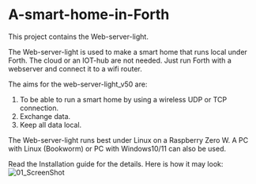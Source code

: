 # A-smart-home-in-Forth

This project contains the Web-server-light.

The Web-server-light is used to make a smart home that runs local under Forth.
The cloud or an IOT-hub are not needed.
Just run Forth with a webserver and connect it to a wifi router.

The aims for the web-server-light_v50 are:
1. To be able to run a smart home by using a wireless UDP or TCP connection.
2. Exchange data.
3. Keep all data local.

The Web-server-light runs best under Linux on a Raspberry Zero W.
A PC with Linux (Bookworm) or PC with Windows10/11 can also be used.

Read the Installation guide for the details.
Here is how it may look:
![01_ScreenShot](https://github.com/Jos-Ven/A-smart-home-in-Forth/assets/47664564/1e643c0c-dfd4-46cb-b863-8705cd5f62fd)


